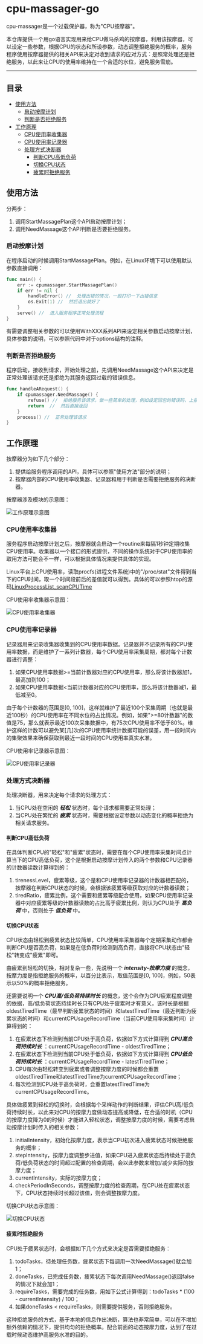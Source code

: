 cpu-massager-go
====
cpu-massager是一个过载保护器，称为"CPU按摩器"。

本仓库提供一个用go语言实现用来给CPU做马杀鸡的按摩器，利用该按摩器，可以设定一些参数，根据CPU的状态和所设参数，动态调整拒绝服务的概率，服务程序使用按摩器提供的相关API来决定对收到请求的应对方式：是照常处理还是拒绝服务，以此来让CPU的使用率维持在一个合适的水位，避免服务雪崩。

---

## 目录
* [使用方法](#使用方法)
  * [启动按摩计划](#启动按摩计划)
  * [判断是否拒绝服务](#判断是否拒绝服务)
* [工作原理](#工作原理)
  * [CPU使用率收集器](#CPU使用率收集器)
  * [CPU使用率记录器](#CPU使用率记录器)
  * [处理方式决断器](#处理方式决断器)
    * [判断CPU高低负荷](#判断CPU高低负荷)
    * [切换CPU状态](#切换CPU状态)
    * [疲累时拒绝服务](#疲累时拒绝服务)

## 使用方法
分两步：
1. 调用StartMassagePlan这个API启动按摩计划；
2. 调用NeedMassage这个API判断是否要拒绝服务。

### 启动按摩计划
在程序启动的时候调用StartMassagePlan。例如，在Linux环境下可以使用默认参数直接调用：
```go
func main() {
    err := cpumassager.StartMassagePlan()
    if err != nil {
        handleError() //  处理出错的情况，一般打印一下出错信息
        os.Exit(1) //  然后退出就好了
    }
    serve() //  进入服务程序正常处理流程
}
```
有需要调整相关参数的可以使用WithXXX系列API来设定相关参数启动按摩计划，具体参数的说明，可以参照代码中对于options结构的注释。

### 判断是否拒绝服务
程序启动，接收到请求，开始处理之前，先调用NeedMassage这个API来决定是正常处理该请求还是拒绝为其服务返回过载的错误信息。
```go
func handleARequest() {
    if cpumassager.NeedMassage() {
        refuse() //  拒绝服务该请求，做一些简单的处理，例如设定回包的错误码，上报过载告警等
        return  //  然后直接返回
    }
    process() //  正常处理该请求
}
```

## 工作原理
按摩器分为如下几个部分：
1. 提供给服务程序调用的API，具体可以参照"使用方法"部分的说明；
2. 按摩器内部的CPU使用率收集器、记录器和用于判断是否需要拒绝服务的决断器。

按摩器涉及模块的示意图：

![工作原理示意图](/diagrams/working_principle.png "工作原理示意图")

### CPU使用率收集器
服务程序启动按摩计划之后，按摩器就会启动一个routine来每隔1秒钟定期收集CPU使用率。收集器以一个接口的形式提供，不同的操作系统对于CPU使用率的取用方法可能会不一样，可以根据具体情况来提供具体的实现。

Linux平台上CPU使用率，读取procfs(进程文件系统)中的"/proc/stat"文件得到当下的CPU时间，取一个时间段前后的差值就可以得到。具体的可以参照htop的源码[LinuxProcessList_scanCPUTime](https://github.com/hishamhm/htop/blob/402e46bb82964366746b86d77eb5afa69c279539/linux/LinuxProcessList.c#L967)

CPU使用率收集器示意图：

![CPU使用率收集器](/diagrams/cpusage_collector.png "CPU使用率收集器")

### CPU使用率记录器
记录器用来记录收集器收集到的CPU使用率数据。记录器并不记录所有的CPU使用率数据，而是维护了一系列计数器，每个CPU使用率采集周期，都对每个计数器进行调整：
1. 如果CPU使用率数据>=当前计数器对应的CPU使用率，那么将该计数器加1，最高加到100；
2. 如果CPU使用率数据<当前计数器对应的CPU使用率，那么将该计数器减1，最低减至0。

由于每个计数器的范围是[0, 100]，这样就维护了最近100个采集周期（也就是最近100秒）的CPU使用率在不同水位的占比情况。例如，如果">=80计数器"的数值是75，那么就表示最近100次采集数据中，有75次CPU使用率不低于80%。维护这样的计数可以避免某[几]次的CPU使用率统计数据可能的误差，用一段时间内的集聚效果来确保获取到最近一段时间的CPU使用率真实水准。

CPU使用率记录器示意图：

![CPU使用率记录器](/diagrams/cpusage_recorder.png "CPU使用率记录器")

### 处理方式决断器
处理决断器，用来决定每个请求的处理方式：
1. 当CPU处在空闲的 ***轻松*** 状态时，每个请求都需要正常处理；
2. 当CPU处在繁忙的 ***疲累*** 状态时，需要根据设定参数以动态变化的概率拒绝为相关请求服务。

#### 判断CPU高低负荷

在具体判断CPU的"轻松"和"疲累"状态时，需要在每个CPU使用率采集时间点计算当下的CPU高低负荷，这个是根据启动按摩计划传入的两个参数和CPU记录器的计数器读数计算得到的：
1. tirenessLevel，疲累等级，这个是和CPU使用率记录器的计数器相匹配的，按摩器在判断CPU状态的时候，会根据该疲累等级获取对应的计数器读数；
2. tiredRatio，疲累比例，这个需要和疲累等级配合使用，如果CPU使用率记录器中对应疲累等级的计数器读数的占比高于疲累比例，则认为CPU处于 ***高负荷*** 中，否则处于 ***低负荷*** 中。

#### 切换CPU状态

CPU状态由轻松到疲累状态比较简单，CPU使用率采集器每个定期采集动作都会判断CPU是否高负荷，如果是在低负荷时检测到高负荷，直接将CPU状态由"轻松"转变成"疲累"即可。

由疲累到轻松的切换，相对复杂一些，先说明一个 ***intensity-按摩力度*** 的概念，按摩力度是指拒绝服务的概率，以百分比表示，取值范围是[0, 100]，例如，50表示以50%的概率拒绝服务。

还需要说明一个 ***CPU高/低负荷持续时长*** 的概念，这个会作为CPU疲累程度调整的依据，高/低负荷状态持续时长只有CPU处于疲累时才有意义，该时长是根据oldestTiredTime（最早判断疲累状态的时间）和latestTiredTime（最近判断为疲累状态的时间）和currentCPUsageRecordTime（当前CPU使用率采集时间）计算得到的：
1. 在疲累状态下检测到当前CPU处于高负荷，依据如下方式计算得到 ***CPU高负荷持续时长*** ：currentCPUsageRecordTime - oldestTiredTime；
2. 在疲累状态下检测到当前CPU处于低负荷，依据如下方式计算得到 ***CPU低负荷持续时长*** ：currentCPUsageRecordTime - latestTiredTime；
3. CPU每次由轻松转变到疲累或者调整按摩力度的时候都会重置oldestTiredTime和latestTiredTime为currentCPUsageRecordTime；
4. 每次检测到CPU处于高负荷时，会重置latestTiredTime为currentCPUsageRecordTime。

具体做疲累到轻松的切换时，会根据每个采样动作的判断结果，评估CPU高/低负荷持续时长，以此来对CPU的按摩力度做动态提高或降低，在合适的时机（CPU的按摩力度降为0的时候）才能进入轻松状态，调整按摩力度的时候，需要考虑启动按摩计划时传入的相关参数：
1. initialIntensity，初始化按摩力度，表示当CPU初次进入疲累状态时候拒绝服务的概率；
2. stepIntensity，按摩力度调整步进值，如果CPU进入疲累状态后持续处于高负荷/低负荷状态的时间超过配置的检查周期，会以此参数来增加/减少实际的按摩力度；
3. currentIntensity，实际的按摩力度；
4. checkPeriodInSeconds，调整按摩力度的检查周期，在CPU处在疲累状态下，CPU状态持续时长超过该值，则会调整按摩力度。

切换CPU状态示意图：

![切换CPU状态](/diagrams/change_cpu_state.png "切换CPU状态")

#### 疲累时拒绝服务

CPU处于疲累状态时，会根据如下几个方式来决定是否需要拒绝服务：
1. todoTasks，待处理任务数，疲累状态下每调用一次NeedMassage()就会加1；
2. doneTasks，已完成任务数，疲累状态下每次调用NeedMassage()返回false的情况下就会加1；
3. requireTasks，需要完成的任务数，用如下公式计算得到：todoTasks * (100 - currentIntensity) / 100；
4. 如果doneTasks < requireTasks，则需要提供服务，否则拒绝服务。

这种拒绝服务的方式，基于本地的信息作出决断，算法也非常简单，可以在不增加额外依赖的情况下，提供均匀的拒绝概率。配合前面的动态按摩力度，达到了在过载时候动态维护高服务水准的目的。
